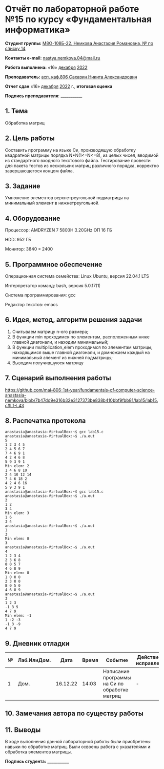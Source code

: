 # Отчёт по лабораторной работе №15 по курсу «Фундаментальная информатика»

<b>Студент группы:</b> <ins>М8О-108Б-22, Немкова Анастасия Романовна, № по списку 14</ins>

<b>Контакты e-mail:</b> <ins>nastya.nemkova.04@mail.ru<ins>

<b>Работа выполнена:</b> «16» <ins>декабря</ins> <ins>2022</ins>

<b>Преподаватель:</b> <ins>асп. каф.806 Сахарин Никита Александрович</ins>

<b>Отчет сдан</b> «16» <ins>декабря</ins> <ins>2022</ins> г., <b>итоговая оценка</b> <ins>

<b>Подпись преподавателя:</b> ___________

## 1. Тема

Обработка матриц

## 2. Цель работы

Составить программу на языке Си, производящую обработку квадратной матрицы порядка N*N(1<=N<=8), из целых чисел, вводимой из стандартного входного текстового файла. Тестирование провести для пакета тестов из нескольких матриц различного порядка, корректно завершающегося концом файла.

## 3. Задание

Умножение элементов верхнетреугольной подматрицы на минимальный элемент в нижнетреугольной.

## 4. Оборудование

Процессор: AMDRYZEN 7 5800H 3.20GHz ОП 16 ГБ

НDD: 952 ГБ

Монитор: 3840 × 2400

## 5. Программное обеспечение

Операционная система семейства: Linux Ubuntu, версия 22.04.1 LTS

Интерпретатор команд: bash, версия 5.0.17(1)

Система программирования: gcc

Редактор текстов: emacs


## 6. Идея, метод, алгоритм решения задачи

1. Считываем матрицу n-ого размера;
2. В функции min проходимся по элементам, расположенным ниже главной диагонали, и находим минимальный;
3. В функции multiplication_elem проходимся по элементам матрицы, находящимся выше главной диагонали, и домножаем каждый на минимальный элемент из нижней подматрицы;
4. Выводим получившуюся матрицу

## 7. Сценарий выполнения работы

https://github.com/mai-806-1st-year/fundamentals-of-computer-science-anastasia-nemkova/blob/7b47dd9e316b32e3127373be838b410bbf9fbb81/lab15/lab15.c#L1-L43

## 8. Распечатка протокола

```
anastasia@anastasia-VirtualBox:~$ gcc lab15.c
anastasia@anastasia-VirtualBox:~$ ./a.out
5
1 2 3 4 5
2 4 5 6 7
7 4 6 9 1
4 2 4 6 8
5 9 3 9 1
Min elem: 2
1 4 6 8 10 
2 4 10 12 14 
7 4 6 18 2 
4 2 4 6 16 
5 9 3 9 1 
anastasia@anastasia-VirtualBox:~$ gcc lab15.c
anastasia@anastasia-VirtualBox:~$ ./a.out
2
1 2
3 4
Min elem: 3
1 6 
3 4 
anastasia@anastasia-VirtualBox:~$ ./a.out
1
3
Min elem: 0
3 
anastasia@anastasia-VirtualBox:~$ ./a.out
4
1 2 3 4
2 3 6 8
8 0 5 7
4 6 8 9
Min elem: 0
1 0 0 0 
2 3 0 0 
8 0 5 0 
4 6 8 9 
anastasia@anastasia-VirtualBox:~$ ./a.out
3
1 2 3
-1 3 9
4 7 9
Min elem: -1
1 -2 -3 
-1 3 -9 
4 7 9 

```

## 9. Дневник отладки

| № | Лаб.ИлиДом. | Дата | Время | Событие | Действие по исправлению | Примечание |
| --- | --- | --- | --- | --- | --- | --- |
| 1 | Дом. | 16.12.22 | 14:03 | Написание программы на Си по обработке матриц | - | - |

## 10. Замечания автора по существу работы


## 11. Выводы

В ходе выполнения данной лабораторной работы были приобретены навыки по обработке матриц. Были освоены работа с указателями и обработка элементов матрицы. 

<b>Подпись студента:</b> ___________

